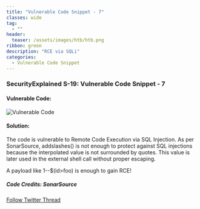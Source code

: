 ```yaml
---
title: "Vulnerable Code Snippet - 7"
classes: wide
tag: 
  - ""
header:
  teaser: /assets/images/htb/htb.png
ribbon: green
description: "RCE via SQLi"
categories:
  - Vulnerable Code Snippet
---
```

### SecurityExplained S-19: Vulnerable Code Snippet - 7

#### Vulnerable Code:

![Vulnerable Code](https://raw.githubusercontent.com/harsh-bothra/SecurityExplained/main/media/code-7.jpg)

#### Solution:

The code is vulnerable to Remote Code Execution via SQL Injection. As per SonarSource, addslashes() is not enough to protect against SQL injections because the interpolated value is not surrounded by quotes. This value is later used in the external shell call without proper escaping.

A payload like 1--$(id>foo) is enough to gain RCE!

##### Code Credits: SonarSource

[Follow Twitter Thread](https://twitter.com/harshbothra_/status/1483835811896655877?s=20&t=DGEwqEwXwFbWH0VXkOKVsQ)
